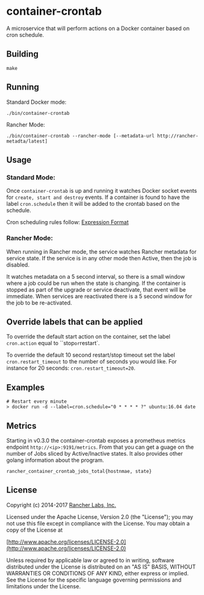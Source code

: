 container-crontab
========

A microservice that will perform actions on a Docker container based on cron schedule.

## Building

`make`

## Running

Standard Docker mode:

`./bin/container-crontab`

Rancher Mode:

`./bin/container-crontab --rancher-mode [--metadata-url http://rancher-metadta/latest]`

## Usage

### Standard Mode:
Once `container-crontab` is up and running it watches Docker socket events for `create, start and destroy` events.
If a container is found to have the label `cron.schedule` then it will be added to the crontab based on the schedule.

Cron scheduling rules follow: [Expression Format](https://godoc.org/github.com/robfig/cron#hdr-CRON_Expression_Format)

### Rancher Mode:
When running in Rancher mode, the service watches Rancher metadata for service state. If the service is in any other mode
then Active, then the job is disabled. 

It watches metadata on a 5 second interval, so there is a small window where a job could be run when the state is changing. If
the container is stopped as part of the upgrade or service deactivate, that event will be immediate. When services are reactivated
there is a 5 second window for the job to be re-activated.

## Override labels that can be applied

To override the default start action on the container, set the label `cron.action` equal to ``stop` or `restart`.

To override the default 10 second restart/stop timeout set the label `cron.restart_timeout` to the number of
seconds you would like. For instance for 20 seconds: `cron.restart_timeout=20`.

## Examples
```
# Restart every minute
> docker run -d --label=cron.schedule="0 * * * * ?" ubuntu:16.04 date
```

## Metrics

Starting in v0.3.0 the container-crontab exposes a prometheus metrics endpoint `http://<ip>:9191/metrics`.
From that you can get a guage on the number of Jobs sliced by Active/Inactive states. It also provides other
golang information about the program.

`rancher_container_crontab_jobs_total{hostnmae, state}`

## License
Copyright (c) 2014-2017 [Rancher Labs, Inc.](http://rancher.com)

Licensed under the Apache License, Version 2.0 (the "License");
you may not use this file except in compliance with the License.
You may obtain a copy of the License at

[http://www.apache.org/licenses/LICENSE-2.0](http://www.apache.org/licenses/LICENSE-2.0)

Unless required by applicable law or agreed to in writing, software
distributed under the License is distributed on an "AS IS" BASIS,
WITHOUT WARRANTIES OR CONDITIONS OF ANY KIND, either express or implied.
See the License for the specific language governing permissions and
limitations under the License.
